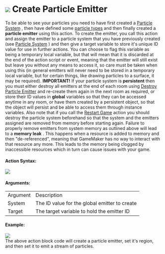 #  ![](https://gms.magecorn.com/Manual/assets/Images/Scripting_Reference/Drag_And_Drop/Reference/Particles/i_Particles_Create_Particle_Emitter.png) Create Particle Emitter

To be able to see your particles you need to have first created a
[Particle System](Create_Particle_System) , then have defined some
[particle types](Create_Particle_Type) and then finally created a
**particle emitter** using this action. To create the emitter, you call
this action and assign the emitter to a particle system that you have
previously created (see [Particle System](Create_Particle_System) )
and then give a target variable to store it's unique ID value for use in
further actions. You can choose to flag this variable as being a
temporary local variable, but that will mean that it is discarded at the
end of the action script or event, meaning that the emitter will still
exist but leave you without any means to access it, so care must be
taken when using this (in general emitters will never need to be stored
in a temporary local variable, but for certain things, like drawing
particles to a surface, it may be required). **IMPORTANT!** If your
particle system is **persistent** then you must either destroy all
emitters at the end of each room using [Destroy Particle
Emitter](Destroy_Particle_Emitter) and re-create them again in the
next room as required, or store their ID values in **global** variables
so that they can be accessed anytime in any room, or have them created
by a persistent object, so that the object will persist and be able to
access them through instance variables. Also note that if you call the
[Restart Game](../Game/Restart_Game) action you should destroy the
particle system beforehand so that the system and the emitters assigned
are removed from memory before starting again. Failure to properly
remove emitters from system memory as outlined above will lead to a
**memory leak** . This happens when a resource is added to memory and
then "de-referenced", meaning that GameMaker has no way to interact with
that resource any more. This leads to the memory being clogged by
inaccessible resources which in turn can cause issues with your game.

#### Action Syntax:

  
![](https://gms.magecorn.com/Manual/assets/Images/Scripting_Reference/Drag_And_Drop/Reference/Particles/a_Particles_Create_Particle_Emitter.png)  

#### Arguments:

|          |                                               |
|----------|-----------------------------------------------|
| Argument | Description                                   |
| System   | The ID value for the global emitter to create |
| Target   | The target variable to hold the emitter ID    |

#### Example:

  
![](https://gms.magecorn.com/Manual/assets/Images/Scripting_Reference/Drag_And_Drop/Reference/Particles/e_Particles_Create_Particle_Emitter.png)  
The above action block code will create a particle emitter, set it's
region, and then set it to emit a stream of particles.
